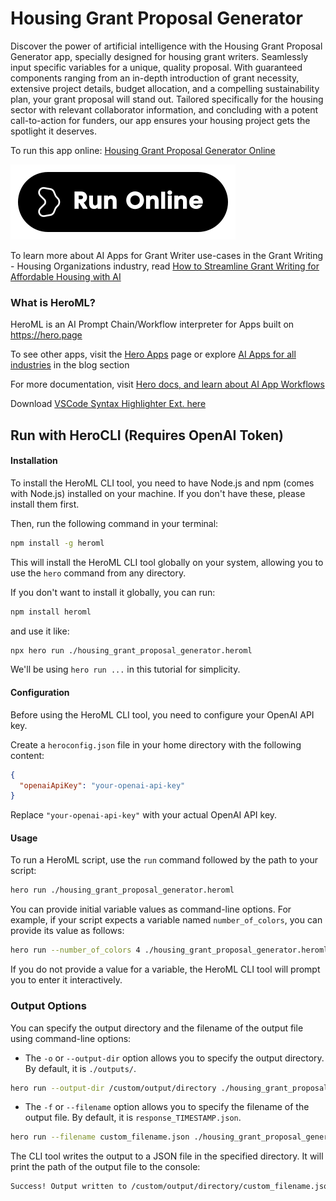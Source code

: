 # Housing Grant Proposal Generator

Discover the power of artificial intelligence with the Housing Grant Proposal Generator app, specially designed for housing grant writers. Seamlessly input specific variables for a unique, quality proposal. With guaranteed components ranging from an in-depth introduction of grant necessity, extensive project details, budget allocation, and a compelling sustainability plan, your grant proposal will stand out. Tailored specifically for the housing sector with relevant collaborator information, and concluding with a potent call-to-action for funders, our app ensures your housing project gets the spotlight it deserves.

To run this app online: [Housing Grant Proposal Generator Online](https://hero.page/app/housing-grant-proposal-generator-customized-housing-grant-proposals/HLL2Lq3rtdNNTm83Wd1f)

[![Run Housing Grant Proposal Generator Online](/assets/run.svg)](https://hero.page/app/housing-grant-proposal-generator-customized-housing-grant-proposals/HLL2Lq3rtdNNTm83Wd1f)

To learn more about AI Apps for Grant Writer use-cases in the Grant Writing - Housing Organizations industry, read [How to Streamline Grant Writing for Affordable Housing with AI](https://hero.page/blog/ai/grant-writing-housing-organizations/how-to-streamline-grant-writing-for-affordable-housing-with-ai/170917)

### What is HeroML?
HeroML is an AI Prompt Chain/Workflow interpreter for Apps built on https://hero.page 

To see other apps, visit the [Hero Apps](https://hero.page/apps) page or explore [AI Apps for all industries](https://hero.page/blog) in the blog section

For more documentation, visit [Hero docs, and learn about AI App Workflows](https://hero.page/tutorials/introduction-to-heroml)

Download [VSCode Syntax Highlighter Ext. here](https://marketplace.visualstudio.com/items?itemName=hero-page.heroml)

## Run with HeroCLI (Requires OpenAI Token)

#### Installation

To install the HeroML CLI tool, you need to have Node.js and npm (comes with Node.js) installed on your machine. If you don't have these, please install them first. 

Then, run the following command in your terminal:

```bash
npm install -g heroml
```

This will install the HeroML CLI tool globally on your system, allowing you to use the `hero` command from any directory.

If you don't want to install it globally, you can run:

```bash
npm install heroml
```

and use it like:

```bash
npx hero run ./housing_grant_proposal_generator.heroml
```

We'll be using `hero run ...` in this tutorial for simplicity.

#### Configuration

Before using the HeroML CLI tool, you need to configure your OpenAI API key. 

Create a `heroconfig.json` file in your home directory with the following content:

```json
{
  "openaiApiKey": "your-openai-api-key"
}
```

Replace `"your-openai-api-key"` with your actual OpenAI API key.

#### Usage

To run a HeroML script, use the `run` command followed by the path to your script:

```bash
hero run ./housing_grant_proposal_generator.heroml
```

You can provide initial variable values as command-line options. For example, if your script expects a variable named `number_of_colors`, you can provide its value as follows:

```bash
hero run --number_of_colors 4 ./housing_grant_proposal_generator.heroml
```

If you do not provide a value for a variable, the HeroML CLI tool will prompt you to enter it interactively.

### Output Options

You can specify the output directory and the filename of the output file using command-line options:

- The `-o` or `--output-dir` option allows you to specify the output directory. By default, it is `./outputs/`.

```bash
hero run --output-dir /custom/output/directory ./housing_grant_proposal_generator.heroml
```

- The `-f` or `--filename` option allows you to specify the filename of the output file. By default, it is `response_TIMESTAMP.json`.

```bash
hero run --filename custom_filename.json ./housing_grant_proposal_generator.heroml
```

The CLI tool writes the output to a JSON file in the specified directory. It will print the path of the output file to the console:

```bash
Success! Output written to /custom/output/directory/custom_filename.json
```

